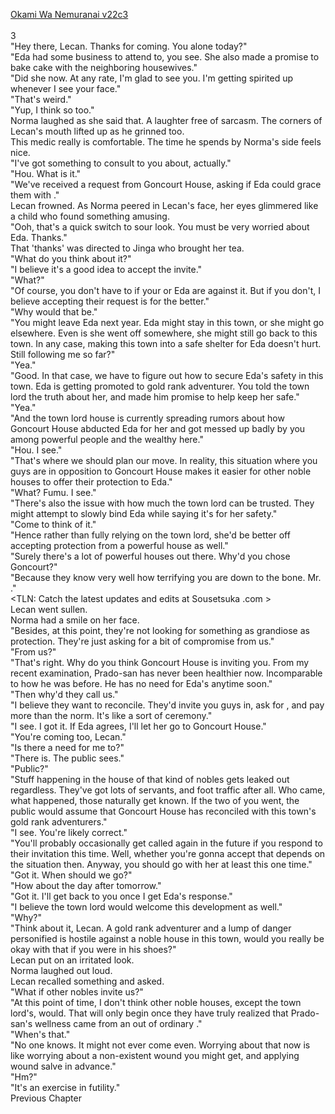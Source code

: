 [Okami Wa Nemuranai v22c3](https://www.sousetsuka.com/2020/06/okami-wa-nemuranai-223.html)
<br/><br/>
3<br/>
"Hey there, Lecan. Thanks for coming. You alone today?"<br/>
"Eda had some business to attend to, you see. She also made a promise to bake cake with the neighboring housewives."<br/>
"Did she now. At any rate, I'm glad to see you. I'm getting spirited up whenever I see your face."<br/>
"That's weird."<br/>
"Yup, I think so too."<br/>
Norma laughed as she said that. A laughter free of sarcasm. The corners of Lecan's mouth lifted up as he grinned too.<br/>
This medic really is comfortable. The time he spends by Norma's side feels nice.<br/>
"I've got something to consult to you about, actually."<br/>
"Hou. What is it."<br/>
"We've received a request from Goncourt House, asking if Eda could grace them with <Recovery>."<br/>
Lecan frowned. As Norma peered in Lecan's face, her eyes glimmered like a child who found something amusing.<br/>
"Ooh, that's a quick switch to sour look. You must be very worried about Eda. Thanks."<br/>
That 'thanks' was directed to Jinga who brought her tea.<br/>
"What do you think about it?"<br/>
"I believe it's a good idea to accept the invite."<br/>
"What?"<br/>
"Of course, you don't have to if your or Eda are against it. But if you don't, I believe accepting their request is for the better."<br/>
"Why would that be."<br/>
"You might leave Eda next year. Eda might stay in this town, or she might go elsewhere. Even is she went off somewhere, she might still go back to this town. In any case, making this town into a safe shelter for Eda doesn't hurt. Still following me so far?"<br/>
"Yea."<br/>
"Good. In that case, we have to figure out how to secure Eda's safety in this town. Eda is getting promoted to gold rank adventurer. You told the town lord the truth about her, and made him promise to help keep her safe."<br/>
"Yea."<br/>
"And the town lord house is currently spreading rumors about how Goncourt House abducted Eda for her <Recovery> and got messed up badly by you among powerful people and the wealthy here."<br/>
"Hou. I see."<br/>
"That's where we should plan our move. In reality, this situation where you guys are in opposition to Goncourt House makes it easier for other noble houses to offer their protection to Eda."<br/>
"What? Fumu. I see."<br/>
"There's also the issue with how much the town lord can be trusted. They might attempt to slowly bind Eda while saying it's for her safety."<br/>
"Come to think of it."<br/>
"Hence rather than fully relying on the town lord, she'd be better off accepting protection from a powerful house as well."<br/>
"Surely there's a lot of powerful houses out there. Why'd you chose Goncourt?"<br/>
"Because they know very well how terrifying you are down to the bone. Mr. <Overlord in Black>."<br/>
<TLN: Catch the latest updates and edits at Sousetsuka .com ><br/>
Lecan went sullen.<br/>
Norma had a smile on her face.<br/>
"Besides, at this point, they're not looking for something as grandiose as protection. They're just asking for a bit of compromise from us."<br/>
"From us?"<br/>
"That's right. Why do you think Goncourt House is inviting you. From my recent examination, Prado-san has never been healthier now. Incomparable to how he was before. He has no need for Eda's <Recovery> anytime soon."<br/>
"Then why'd they call us."<br/>
"I believe they want to reconcile. They'd invite you guys in, ask for <Recovery>, and pay more than the norm. It's like a sort of ceremony."<br/>
"I see. I got it. If Eda agrees, I'll let her go to Goncourt House."<br/>
"You're coming too, Lecan."<br/>
"Is there a need for me to?"<br/>
"There is. The public sees."<br/>
"Public?"<br/>
"Stuff happening in the house of that kind of nobles gets leaked out regardless. They've got lots of servants, and foot traffic after all. Who came, what happened, those naturally get known. If the two of you went, the public would assume that Goncourt House has reconciled with this town's gold rank adventurers."<br/>
"I see. You're likely correct."<br/>
"You'll probably occasionally get called again in the future if you respond to their invitation this time. Well, whether you're gonna accept that depends on the situation then. Anyway, you should go with her at least this one time."<br/>
"Got it. When should we go?"<br/>
"How about the day after tomorrow."<br/>
"Got it. I'll get back to you once I get Eda's response."<br/>
"I believe the town lord would welcome this development as well."<br/>
"Why?"<br/>
"Think about it, Lecan. A gold rank adventurer and a lump of danger personified is hostile against a noble house in this town, would you really be okay with that if you were in his shoes?"<br/>
Lecan put on an irritated look.<br/>
Norma laughed out loud.<br/>
Lecan recalled something and asked.<br/>
"What if other nobles invite us?"<br/>
"At this point of time, I don't think other noble houses, except the town lord's, would. That will only begin once they have truly realized that Prado-san's wellness came from an out of ordinary <Recovery>."<br/>
"When's that."<br/>
"No one knows. It might not ever come even. Worrying about that now is like worrying about a non-existent wound you might get, and applying wound salve in advance."<br/>
"Hm?"<br/>
"It's an exercise in futility."<br/>
Previous Chapter<br/>
